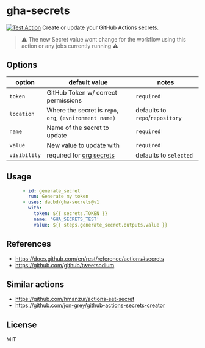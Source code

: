 # gha-secrets
[![Test Action](https://github.com/dacbd/gha-secrets/actions/workflows/test.yml/badge.svg)](https://github.com/dacbd/gha-secrets/actions/workflows/test.yml)
Create or update your GitHub Actions secrets.

> :warning: The new Secret value wont change for the workflow using this action or any jobs currently running :warning:

## Options
| option | default value | notes |
| ------------ | ------------ | ------------ |
| `token` | GitHub Token w/ correct permissions  | `required`  |
| `location` | Where the secret is `repo`, `org`, `(evnironment name)`  | defaults to `repo`/`repository` |
| `name` | Name of the secret to update | `required` |
| `value` | New value to update with | `required` |
| `visibility` | required for [org secrets](https://docs.github.com/en/rest/reference/actions#create-or-update-an-organization-secret)  | defaults to `selected` |

## Usage
```yml
      - id: generate_secret
        run: Generate my token
      - uses: dacbd/gha-secrets@v1
        with:
          token: ${{ secrets.TOKEN }}
          name: 'GHA_SECRETS_TEST'
          value: ${{ steps.generate_secret.outputs.value }}
```

## References
- https://docs.github.com/en/rest/reference/actions#secrets
- https://github.com/github/tweetsodium

## Similar actions
- https://github.com/hmanzur/actions-set-secret
- https://github.com/jon-grey/github-actions-secrets-creator



## License
MIT
